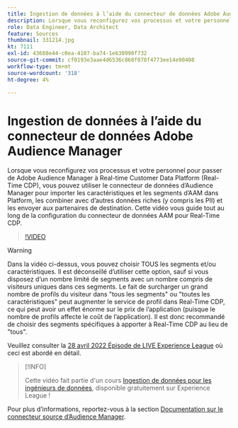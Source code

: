 ```yaml
---
title: Ingestion de données à l’aide du connecteur de données Adobe Audience Manager
description: Lorsque vous reconfigurez vos processus et votre personnel pour passer de Adobe Audience Manager à Real-time Customer Data Platform, vous pouvez utiliser le connecteur de données d’Audience Manager pour importer les caractéristiques et les segments d’AAM dans Platform, les combiner avec d’autres données riches (y compris les informations d’identification personnelles) et les envoyer aux partenaires de destination. Cette vidéo vous guide tout au long de la configuration d’AAM Data Connector for Real-Time CDP.
role: Data Engineer, Data Architect
feature: Sources
thumbnail: 331214.jpg
kt: 7111
exl-id: 43688e44-c0ea-4107-ba74-1e630990f732
source-git-commit: cf0193e3aae4d6536c868f078f4773ee14e90408
workflow-type: tm+mt
source-wordcount: '318'
ht-degree: 4%

---
```


# Ingestion de données à l’aide du connecteur de données Adobe Audience Manager

Lorsque vous reconfigurez vos processus et votre personnel pour passer de Adobe Audience Manager à Real-time Customer Data Platform (Real-Time CDP), vous pouvez utiliser le connecteur de données d’Audience Manager pour importer les caractéristiques et les segments d’AAM dans Platform, les combiner avec d’autres données riches (y compris les PII) et les envoyer aux partenaires de destination. Cette vidéo vous guide tout au long de la configuration du connecteur de données AAM pour Real-Time CDP.

>[!VIDEO](https://video.tv.adobe.com/v/331214/?quality=12&learn=on)

>[!WARNING]
>
>Dans la vidéo ci-dessus, vous pouvez choisir TOUS les segments et/ou caractéristiques. Il est déconseillé d’utiliser cette option, sauf si vous disposez d’un nombre limité de segments avec un nombre compris de visiteurs uniques dans ces segments. Le fait de surcharger un grand nombre de profils du visiteur dans &quot;tous les segments&quot; ou &quot;toutes les caractéristiques&quot; peut augmenter le service de profil dans Real-Time CDP, ce qui peut avoir un effet énorme sur le prix de l’application (puisque le nombre de profils affecte le coût de l’application). Il est donc recommandé de choisir des segments spécifiques à apporter à Real-Time CDP au lieu de &quot;tous&quot;.
>
>Veuillez consulter la [28 avril 2022 Épisode de LIVE Experience League](https://experienceleague.adobe.com/docs/experience-league-live-events/events/episodes/exl-live-episode-04-28-22.html?lang=fr) où ceci est abordé en détail.

>[!INFO]
>
> Cette vidéo fait partie d&#39;un cours [Ingestion de données pour les ingénieurs de données](https://experienceleague.adobe.com/?recommended=ExperiencePlatform-D-1-2020.1.dataingestion?lang=fr), disponible gratuitement sur Experience League !

Pour plus d’informations, reportez-vous à la section [Documentation sur le connecteur source d’Audience Manager](https://experienceleague.adobe.com/docs/experience-platform/sources/connectors/adobe-applications/audience-manager.html).
